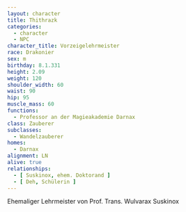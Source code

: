 ```yaml
---
layout: character
title: Thithrazk
categories:
  - character
  - NPC
character_title: Vorzeigelehrmeister
race: Drakonier
sex: m
birthday: 8.1.331
height: 2.09
weight: 120
shoulder_width: 60
waist: 90
hip: 95
muscle_mass: 60
functions:
  - Professor an der Magieakademie Darnax
class: Zauberer
subclasses:
  - Wandelzauberer
homes:
  - Darnax
alignment: LN
alive: true
relationships:
  - [ Suskinox, ehem. Doktorand ]
  - [ Deh, Schülerin ]
---
```


Ehemaliger Lehrmeister von Prof. Trans. Wulvarax Suskinox
